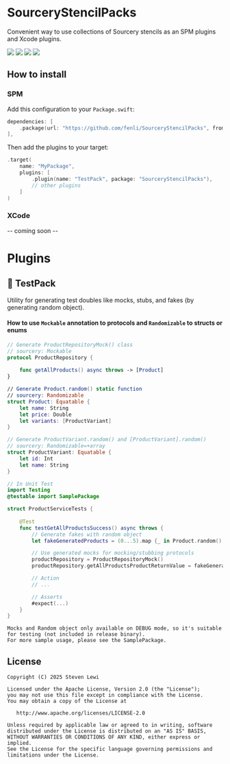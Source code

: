 # SourceryStencilPacks
Convenient way to use collections of Sourcery stencils as an SPM plugins and Xcode plugins.

[![](https://img.shields.io/github/v/release/fenli/SourceryStencilPacks?style=flat&label=Latest%20Release&color=blue)](https://github.com/fenli/SourceryStencilPacks/releases)
[![](https://img.shields.io/endpoint?url=https%3A%2F%2Fswiftpackageindex.com%2Fapi%2Fpackages%2Ffenli%2FSourceryStencilPacks%2Fbadge%3Ftype%3Dswift-versions)](https://swiftpackageindex.com/fenli/SourceryStencilPacks)
[![](https://img.shields.io/endpoint?url=https%3A%2F%2Fswiftpackageindex.com%2Fapi%2Fpackages%2Ffenli%2FSourceryStencilPacks%2Fbadge%3Ftype%3Dplatforms)](https://swiftpackageindex.com/fenli/SourceryStencilPacks)
[![](https://img.shields.io/github/license/fenli/SourceryStencilPacks?style=flat)](https://www.apache.org/licenses/LICENSE-2.0.txt)

## How to install
### SPM
Add this configuration to your `Package.swift`:
```swift
dependencies: [
    .package(url: "https://github.com/fenli/SourceryStencilPacks", from: "0.1.0"),
],
```
Then add the plugins to your target:
```swift
.target(
    name: "MyPackage",
    plugins: [
        .plugin(name: "TestPack", package: "SourceryStencilPacks"),
        // other plugins
    ]
)
```

### XCode
-- coming soon --

# Plugins
## :rocket: TestPack
Utility for generating test doubles like mocks, stubs, and fakes (by generating random object).

#### How to use `Mockable` annotation to protocols and `Randomizable` to structs or enums 
```swift
// Generate ProductRepositoryMock() class
// sourcery: Mockable
protocol ProductRepository {
    
    func getAllProducts() async throws -> [Product]
}

// Generate Product.random() static function
// sourcery: Randomizable
struct Product: Equatable {
    let name: String
    let price: Double
    let variants: [ProductVariant]
}

// Generate ProductVariant.random() and [ProductVariant].random()
// sourcery: Randomizable=+array
struct ProductVariant: Equatable {
    let id: Int
    let name: String
}

// In Unit Test
import Testing
@testable import SamplePackage

struct ProductServiceTests {
    
    @Test
    func testGetAllProductsSuccess() async throws {
        // Generate fakes with random object
        let fakeGeneratedProducts = (0...5).map {_ in Product.random() }

        // Use generated mocks for mocking/stubbing protocols
        productRepository = ProductRepositoryMock()
        productRepository.getAllProductsProductReturnValue = fakeGeneratedProducts

        // Action
        // ...

        // Asserts
        #expect(...)
    }
}
```

    Mocks and Random object only available on DEBUG mode, so it's suitable for testing (not included in release binary). 
    For more sample usage, please see the SamplePackage.


## License

    Copyright (C) 2025 Steven Lewi

    Licensed under the Apache License, Version 2.0 (the "License");
    you may not use this file except in compliance with the License.
    You may obtain a copy of the License at

       http://www.apache.org/licenses/LICENSE-2.0

    Unless required by applicable law or agreed to in writing, software
    distributed under the License is distributed on an "AS IS" BASIS,
    WITHOUT WARRANTIES OR CONDITIONS OF ANY KIND, either express or implied.
    See the License for the specific language governing permissions and
    limitations under the License.
